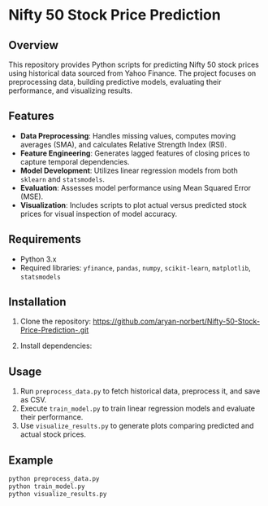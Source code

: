 # Nifty 50 Stock Price Prediction

## Overview
This repository provides Python scripts for predicting Nifty 50 stock prices using historical data sourced from Yahoo Finance. The project focuses on preprocessing data, building predictive models, evaluating their performance, and visualizing results.

## Features
- **Data Preprocessing**: Handles missing values, computes moving averages (SMA), and calculates Relative Strength Index (RSI).
- **Feature Engineering**: Generates lagged features of closing prices to capture temporal dependencies.
- **Model Development**: Utilizes linear regression models from both `sklearn` and `statsmodels`.
- **Evaluation**: Assesses model performance using Mean Squared Error (MSE).
- **Visualization**: Includes scripts to plot actual versus predicted stock prices for visual inspection of model accuracy.

## Requirements
- Python 3.x
- Required libraries: `yfinance`, `pandas`, `numpy`, `scikit-learn`, `matplotlib`, `statsmodels`

## Installation
1. Clone the repository:
https://github.com/aryan-norbert/Nifty-50-Stock-Price-Prediction-.git

2. Install dependencies:


## Usage
1. Run `preprocess_data.py` to fetch historical data, preprocess it, and save as CSV.
2. Execute `train_model.py` to train linear regression models and evaluate their performance.
3. Use `visualize_results.py` to generate plots comparing predicted and actual stock prices.

## Example
```bash
python preprocess_data.py
python train_model.py
python visualize_results.py


